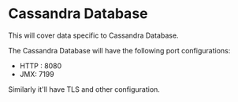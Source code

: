 # Cassandra Database

This will cover data specific to Cassandra Database.

The Cassandra Database will have the following port configurations:

- HTTP : 8080
- JMX: 7199

Similarly it'll have TLS and other configuration.

